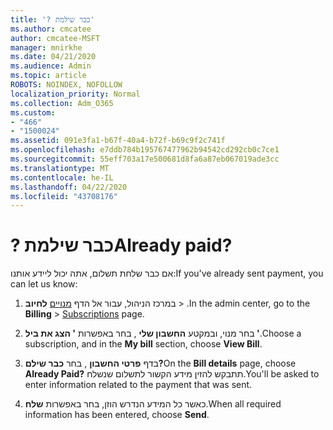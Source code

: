 ```yaml
---
title: '? כבר שילמת'
ms.author: cmcatee
author: cmcatee-MSFT
manager: mnirkhe
ms.date: 04/21/2020
ms.audience: Admin
ms.topic: article
ROBOTS: NOINDEX, NOFOLLOW
localization_priority: Normal
ms.collection: Adm_O365
ms.custom:
- "466"
- "1500024"
ms.assetid: 091e3fa1-b67f-40a4-b72f-b69c9f2c741f
ms.openlocfilehash: e7ddb784b195767477962b94542cd292cb0c7ce1
ms.sourcegitcommit: 55eff703a17e500681d8fa6a87eb067019ade3cc
ms.translationtype: MT
ms.contentlocale: he-IL
ms.lasthandoff: 04/22/2020
ms.locfileid: "43708176"
---
```

# <a name="already-paid"></a><span data-ttu-id="7d0a1-102">? כבר שילמת</span><span class="sxs-lookup"><span data-stu-id="7d0a1-102">Already paid?</span></span>

<span data-ttu-id="7d0a1-103">אם כבר שלחת תשלום, אתה יכול ליידע אותנו:</span><span class="sxs-lookup"><span data-stu-id="7d0a1-103">If you've already sent payment, you can let us know:</span></span>
  
1. <span data-ttu-id="7d0a1-104">במרכז הניהול, עבור אל הדף [מנויים](https://go.microsoft.com/fwlink/p/?linkid=842054) **לחיוב** \> .</span><span class="sxs-lookup"><span data-stu-id="7d0a1-104">In the admin center, go to the **Billing** \> [Subscriptions](https://go.microsoft.com/fwlink/p/?linkid=842054) page.</span></span>

2. <span data-ttu-id="7d0a1-105">בחר מנוי, ובמקטע **החשבון שלי** , בחר באפשרות **' הצג את ביל '**.</span><span class="sxs-lookup"><span data-stu-id="7d0a1-105">Choose a subscription, and in the **My bill** section, choose **View Bill**.</span></span>

3. <span data-ttu-id="7d0a1-106">בדף **פרטי החשבון** , בחר **כבר שילם?**</span><span class="sxs-lookup"><span data-stu-id="7d0a1-106">On the **Bill details** page, choose **Already Paid?**</span></span> <span data-ttu-id="7d0a1-107">תתבקש להזין מידע הקשור לתשלום שנשלח.</span><span class="sxs-lookup"><span data-stu-id="7d0a1-107">You'll be asked to enter information related to the payment that was sent.</span></span>

4. <span data-ttu-id="7d0a1-108">כאשר כל המידע הנדרש הוזן, בחר באפשרות **שלח**.</span><span class="sxs-lookup"><span data-stu-id="7d0a1-108">When all required information has been entered, choose **Send**.</span></span>